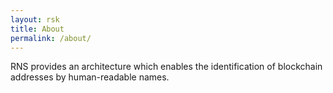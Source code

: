 ```yaml
---
layout: rsk
title: About
permalink: /about/
---
```


RNS provides an architecture which enables the identification of blockchain addresses by human-readable names.
